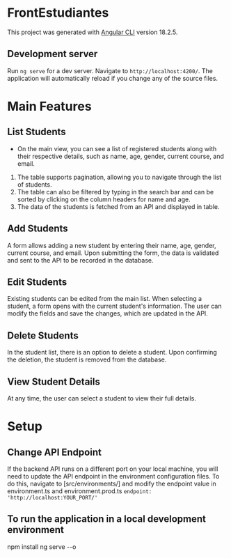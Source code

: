# FrontEstudiantes

This project was generated with [Angular CLI](https://github.com/angular/angular-cli) version 18.2.5.

## Development server

Run `ng serve` for a dev server. Navigate to `http://localhost:4200/`. The application will automatically reload if you change any of the source files.

# Main Features
## List Students
- On the main view, you can see a list of registered students along with their respective details, such as name, age, gender, current course, and email.
1. The table supports pagination, allowing you to navigate through the list of students.
2. The table can also be filtered by typing in the search bar and can be sorted by clicking on the     column headers for name and age.
3. The data of the students is fetched from an API and displayed in table.
## Add Students
A form allows adding a new student by entering their name, age, gender, current course, and email.
Upon submitting the form, the data is validated and sent to the API to be recorded in the database.
## Edit Students
Existing students can be edited from the main list. When selecting a student, a form opens with the current student's information.
The user can modify the fields and save the changes, which are updated in the API.
## Delete Students
In the student list, there is an option to delete a student. Upon confirming the deletion, the student is removed from the database.
## View Student Details
At any time, the user can select a student to view their full details.

# Setup

## Change API Endpoint

If the backend API runs on a different port on your local machine, you will need to update the API endpoint in the environment configuration files.
To do this, navigate to [src/environments/] and modify the endpoint value in environment.ts and environment.prod.ts `endpoint: 'http://localhost:YOUR_PORT/'`

## To run the application in a local development environment

npm install
ng serve --o